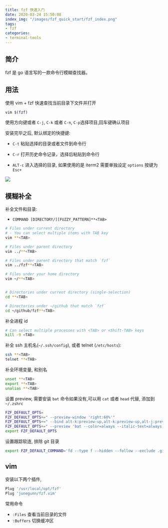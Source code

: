 ```yaml
---
title: fzf 快速入门
date: 2020-03-24 15:50:08
index_img: "/images/fzf_quick_start/fzf_index.png"
tags:
- fzf
categories:
- terminal-tools
---
```


## 简介

fzf 是 go 语言写的一款命令行模糊查找器。


## 用法

使用 vim + fzf 快速查找当前目录下文件并打开

```bash
vim $(fzf)
```

使用方向键或者 `C-j`, `C-k` 或者 `C-n`, `C-p`选择项目,回车键确认项目


安装完毕之后, 默认绑定的快捷键:

- `C-t` 粘贴选择的目录或者文件到命令行

- `C-r` 打开历史命令记录，选择后粘贴到命令行

- `ALT-c` 进入选择的目录, 如果使用的是 iterm2 需要单独设定 `options` 按键为 `Esc+`

![](/images/fzf_quick_start/fzf_iterm2_profiles_setting.png)

## 模糊补全

补全文件和目录:

- `COMMAND [DIRECTORY/][FUZZY_PATTERN]**<TAB>`

```bash
# Files under current directory
# - You can select multiple items with TAB key
vim **<TAB>

# Files under parent directory
vim ../**<TAB>

# Files under parent directory that match `fzf`
vim ../fzf**<TAB>

# Files under your home directory
vim ~/**<TAB>


# Directories under current directory (single-selection)
cd **<TAB>

# Directories under ~/github that match `fzf`
cd ~/github/fzf**<TAB>
```

补全进程 id

```bash
# Can select multiple processes with <TAB> or <Shift-TAB> keys
kill -9 <TAB>
```

补全 ssh 主机名(`~/.ssh/config`), 或者 telnet (`/etc/hosts`):

```bash
ssh **<TAB>
telnet **<TAB>
```

补全环境变量, 和别名

```bash
unset **<TAB>
export **<TAB>
unalias **<TAB>
```

设置 preview, 需要安装 `bat` 命令如果没有,可以用 `cat` 或者 `head` 代替, 添加到 `~/.zshrc`

```bash
FZF_DEFAULT_OPTS=
FZF_DEFAULT_OPTS+=" --preview-window 'right:60%'"
FZF_DEFAULT_OPTS+=" --bind alt-k:preview-up,alt-k:preview-up,alt-j:preview-down,alt-n:preview-down"
FZF_DEFAULT_OPTS+=" --preview 'bat --color=always --italic-text=always --style=numbers,changes,header --line-range :300 {} '"
export FZF_DEFAULT_OPTS
```

设置跟踪软连, 排除 git 目录

```bash
export FZF_DEFAULT_COMMAND='fd --type f --hidden --follow --exclude .git'
```


## vim

安装以下两个插件, 

```bash
Plug '/usr/local/opt/fzf'
Plug 'junegunn/fzf.vim'
```

常用命令 

- `:Files` 查看当前目录的文件
- `:Buffers` 切换缓冲区
